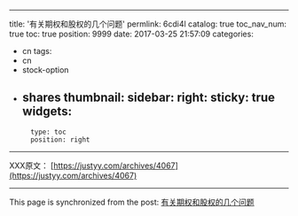 
---
title: '有关期权和股权的几个问题'
permlink: 6cdi4l
catalog: true
toc_nav_num: true
toc: true
position: 9999
date: 2017-03-25 21:57:09
categories:
- cn
tags:
- cn
- stock-option
- shares
thumbnail: 
sidebar:
    right:
        sticky: true
widgets:
    -
        type: toc
        position: right
---


XXX原文： [https://justyy.com/archives/4067](https://justyy.com/archives/4067)

- - -

This page is synchronized from the post: [有关期权和股权的几个问题](https://steemit.com/@justyy/6cdi4l)
